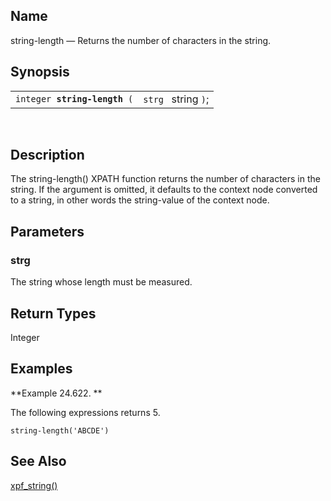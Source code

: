 <div id="xpf_string_length" class="refentry">

<div class="titlepage">

</div>

<div class="refnamediv">

## Name

string-length — Returns the number of characters in the string.

</div>

<div class="refsynopsisdiv">

## Synopsis

<div id="xpf_syn_string_length" class="funcsynopsis">

|                                   |                     |
|-----------------------------------|---------------------|
| `integer `**`string-length`**` (` | `strg ` string `)`; |

<div class="funcprototype-spacer">

 

</div>

</div>

</div>

<div id="xpf_desc_string_length" class="refsect1">

## Description

The string-length() XPATH function returns the number of characters in
the string. If the argument is omitted, it defaults to the context node
converted to a string, in other words the string-value of the context
node.

</div>

<div id="xpf_params_string_length" class="refsect1">

## Parameters

<div id="id129166" class="refsect2">

### strg

The string whose length must be measured.

</div>

</div>

<div id="xpf_ret_string_length" class="refsect1">

## Return Types

Integer

</div>

<div id="xpf_examples_string_length" class="refsect1">

## Examples

<div id="xpf_ex_string_length" class="example">

**Example 24.622. **

<div class="example-contents">

The following expressions returns 5.

``` screen
string-length('ABCDE')
```

</div>

</div>

  

</div>

<div id="xpf_seealso_string_length" class="refsect1">

## See Also

<a href="xpf_string.html" class="link" title="string">xpf_string()</a>

</div>

</div>
